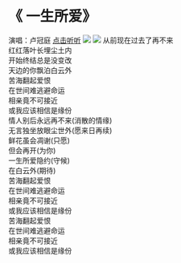 《 一生所爱》
====
演唱：卢冠庭
[点击听听](http://music.163.com/#/song?id=32785700 "卖假货的学长推荐，点了不后悔，哈哈！
从前现在过去了再不来
红红落叶长埋尘土内
开始终结总是没变改
天边的你飘泊白云外
苦海翻起爱恨
在世间难逃避命运
相亲竟不可接近
或我应该相信是缘份
情人别后永远再不来(消散的情缘)
无言独坐放眼尘世外(愿来日再续)
鲜花虽会凋谢(只愿)
但会再开(为你)
一生所爱隐约(守候)
在白云外(期待)
苦海翻起爱恨
在世间难逃避命运
相亲竟不可接近
或我应该相信是缘份
苦海翻起爱恨
在世间难逃避命运
相亲竟不可接近
或我应该相信是缘份")
![](http://i0.hdslb.com/bfs/archive/84d49fbb7fec2432f99ebef8bbaecc3a6381471d.jpg)
![](http://i10.hoopchina.com.cn/hupuapp/bbs/539/26186539/thread_26186539_20161031202829_s_72757_o_h_530px_w_960px1717662048.png)
从前现在过去了再不来<br>
红红落叶长埋尘土内<br>
开始终结总是没变改<br>
天边的你飘泊白云外<br>
苦海翻起爱恨<br>
在世间难逃避命运<br>
相亲竟不可接近<br>
或我应该相信是缘份<br>
情人别后永远再不来(消散的情缘)<br>
无言独坐放眼尘世外(愿来日再续)<br>
鲜花虽会凋谢(只愿)<br>
但会再开(为你)<br>
一生所爱隐约(守候)<br>
在白云外(期待)<br>
苦海翻起爱恨<br>
在世间难逃避命运<br>
相亲竟不可接近<br>
或我应该相信是缘份<br>
苦海翻起爱恨<br>
在世间难逃避命运<br>
相亲竟不可接近<br>
或我应该相信是缘份<br>
